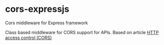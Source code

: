 # cors-expressjs
Cors middleware for Express framework

Class based middleware for CORS support for APIs.
Based on article [HTTP access control (CORS)](https://developer.mozilla.org/en-US/docs/Web/HTTP/Access_control_CORS)
